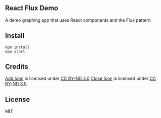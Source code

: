 ## React Flux Demo

A demo graphing app that uses React components and the Flux pattern

## Install

```
npm install
npm start
```

## Credits

[Add Icon](https://www.iconfinder.com/icons/49812/add_icon#size=24) is licensed under [CC BY-ND 3.0](http://creativecommons.org/licenses/by-nd/3.0/)
[Close Icon](https://www.iconfinder.com/icons/49826/bbcancel_close_cross_exit_icon#size=66) is licensed under [CC BY-ND 3.0](http://creativecommons.org/licenses/by-nd/3.0/)

## License

MIT
